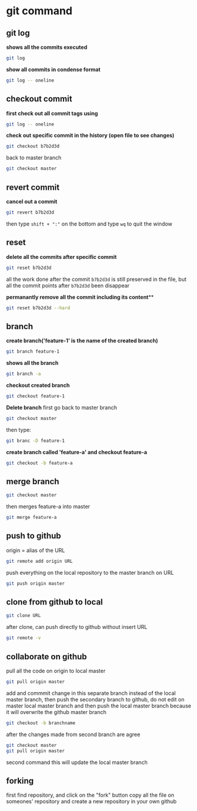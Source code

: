 # git command

##  git log
**shows all the commits executed**
```bash
git log
```
**show all commits in condense format**
```bash
git log -- oneline 
```



## checkout commit
**first check out all commit tags using**
```bash
git log -- oneline 
```
**check out specific commit in the history (open file to see changes)**
```bash
git checkout b7b2d3d
```
back to master branch
```bash
git checkout master
```


## revert commit 
**cancel out a commit**
```bash
git revert b7b2d3d
```
then type `shift + ":"` on the bottom and type `wq` to quit the window

## reset 
**delete all the commits after specific commit**
```bash
git reset b7b2d3d
```
all the work done after the commit `b7b2d3d` is still preserved in the 
file, but all the commit points after `b7b2d3d` been disappear

**permanantly remove all the commit including its content****
```bash
git reset b7b2d3d --hard
```

## branch
**create branch('feature-1' is the name of the created branch)**
```bash
git branch feature-1
```
**shows all the branch**
```bash
git branch -a
```
**checkout created branch**
```bash
git checkout feature-1
```
**Delete branch**
first go back to master branch
```bash
git checkout master
```
then type:
```bash
git branc -D feature-1
```
**create branch called 'feature-a' and checkout feature-a**
```bash
git checkout -b feature-a
```
 ## merge branch
```bash
git checkout master
```
then merges feature-a into master
```bash
git merge feature-a
```

## push to github 
origin = alias of the URL
```bash
git remote add origin URL
```
push everything on the local repository to the master branch on URL
```bash
git push origin master
```

## clone from github to local
```bash
git clone URL
```
after clone, can push directly to github without insert URL
```bash
git remote -v
```
## collaborate on github
pull all the code on origin to local master
```bash
git pull origin master
```
add and commmit change in this separate branch instead of the local master branch, then push the secondary branch to github, do not edit on master local master branch and then push the local master branch because it will overwrite the github master branch

```bash
git checkout -b branchname
```
after the changes made from second branch are agree 

```bash
git checkout master
git pull origin master
```
second command this will update the local master branch


## forking 
first find repository, and click on the "fork" button copy all the file on someones' repository and create a new repository in your own github



